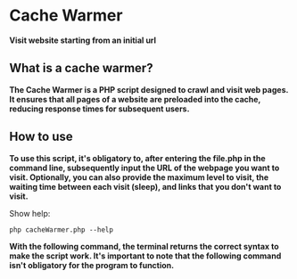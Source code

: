 # Cache Warmer

**Visit website starting from an initial url**

## What is a cache warmer?  
**The Cache Warmer is a PHP script designed to crawl and visit web pages. It ensures that all pages of a website are preloaded into the cache, reducing response times for subsequent users.**

## How to use
**To use this script, it's obligatory to, after entering the file.php in the command line, subsequently input the URL of the webpage you want to visit. Optionally, you can also provide the maximum level to visit, the waiting time between each visit (sleep), and links that you don't want to visit.** 

Show help:

```
php cacheWarmer.php --help
```
**With the following command, the terminal returns the correct syntax to make the script work. It's important to note that the following command isn't obligatory for the program to function.**

